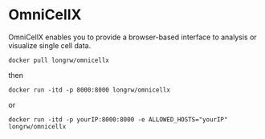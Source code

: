# OmniCellX
OmniCellX enables you to provide a browser-based interface to analysis or visualize single cell data.

```
docker pull longrw/omnicellx
```
then
```
docker run -itd -p 8000:8000 longrw/omnicellx
```
or
```
docker run -itd -p yourIP:8000:8000 -e ALLOWED_HOSTS="yourIP" longrw/omnicellx
```
